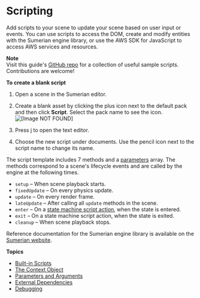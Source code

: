 # Scripting<a name="sumerian-scripting"></a>

Add scripts to your scene to update your scene based on user input or events\. You can use scripts to access the DOM, create and modify entities with the Sumerian engine library, or use the AWS SDK for JavaScript to access AWS services and resources\.

**Note**  
Visit this guide's [GitHub repo](https://github.com/awsdocs/amazon-sumerian-user-guide/tree/master/scripts) for a collection of useful sample scripts\. Contributions are welcome\!

**To create a blank script**

1. Open a scene in the Sumerian editor\.

1. Create a blank asset by clicking the plus icon next to the default pack and then click **Script**\. Select the pack name to see the icon\.  
![\[Image NOT FOUND\]](http://docs.aws.amazon.com/sumerian/latest/userguide/images/assets-bin-add.png)

1. Press j to open the text editor\.

1. Choose the new script under documents\. Use the pencil icon next to the script name to change its name\.

The script template includes 7 methods and a [parameters](scripting-parameters.md) array\. The methods correspond to a scene's lifecycle events and are called by the engine at the following times\.
+ `setup` – When scene playback starts\.
+ `fixedUpdate` – On every physics update\.
+ `update` – On every render frame\.
+ `lateUpdate` – After calling all `update` methods in the scene\.
+ `enter` – On a [state machine script action](statemachines-scripting.md), when the state is entered\.
+ `exit` – On a state machine script action, when the state is exited\.
+ `cleanup` – When scene playback stops\.

Reference documentation for the Sumerian engine library is available on the [Sumerian website](https://content.sumerian.amazonaws.com/engine/latest/docs/)\.

**Topics**
+ [Built\-in Scripts](scripting-builtins.md)
+ [The Context Object](scripting-context.md)
+ [Parameters and Arguments](scripting-parameters.md)
+ [External Dependencies](scripting-dependencies.md)
+ [Debugging](scripting-debugging.md)